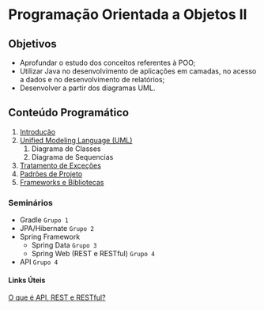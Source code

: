 # Programação Orientada a Objetos II

## Objetivos

+ Aprofundar o estudo dos conceitos referentes à POO;
+ Utilizar Java no desenvolvimento de aplicações em camadas, no acesso a dados e no desenvolvimento de relatórios;
+ Desenvolver a partir dos diagramas UML. 

## Conteúdo Programático

1. [Introdução](https://docs.google.com/presentation/d/1BMcPRjCDabpRqzP5OqMKSNjS2AQzif9AsX14OOhBxpA/edit?usp=sharing)
1. [Unified Modeling Language (UML)](https://docs.google.com/presentation/d/1X8R9UT2Ph8NZMqnWV5R5up5prXReXvKvoaDHazYgriA/edit?usp=sharing)
    1. Diagrama de Classes
    1. Diagrama de Sequencias
1. [Tratamento de Exceções](https://drive.google.com/open?id=1Ogwy_vCQZQgMLZ-LDYZLXbRDN3an3_Z3gWg6J90Hlss)
1. [Padrões de Projeto](https://docs.google.com/presentation/d/1OwGrJ9WbFkZ5xymjt-3UsyyI7OYfVHoLYxII9JpFl7k/edit?usp=sharing)
1. [Frameworks e Bibliotecas](https://docs.google.com/presentation/d/1R8Mi7QUB3ZFghhAdQu1kfrXsjPaWnDhTCVEDu216K6M/edit?usp=sharing)

### Seminários

+ Gradle `Grupo 1`
+ JPA/Hibernate `Grupo 2`
+ Spring Framework
    + Spring Data `Grupo 3`
    + Spring Web (REST e RESTful) `Grupo 4`
+ API `Grupo 4`

#### Links Úteis

[O que é API, REST e RESTful?](https://youtu.be/ghTrp1x_1As)
